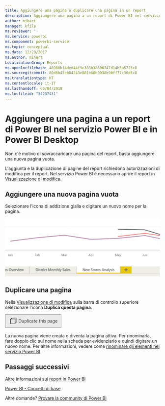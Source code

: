 ```yaml
---
title: Aggiungere una pagina o duplicare una pagina in un report
description: Aggiungere una pagina a un report di Power BI nel servizio Power BI e in Power BI Desktop
author: mihart
manager: kfile
ms.reviewer: ''
ms.service: powerbi
ms.component: powerbi-service
ms.topic: conceptual
ms.date: 12/20/2017
ms.author: mihart
LocalizationGroup: Reports
ms.openlocfilehash: 48980bf4ded44f9c383b38606747d14b5a5725c8
ms.sourcegitcommit: 80d6b45eb84243e801b60b9038b9bff77c30d5c8
ms.translationtype: HT
ms.contentlocale: it-IT
ms.lasthandoff: 06/04/2018
ms.locfileid: "34237431"
---
```

# <a name="add-a-page-to-a-power-bi-report-in-power-bi-service-and-power-bi-desktop"></a>Aggiungere una pagina a un report di Power BI nel servizio Power BI e in Power BI Desktop
Non c'è motivo di sovraccaricare una pagina del report, basta aggiungere una nuova pagina vuota. 

L'aggiunta e la duplicazione di pagine del report richiedono autorizzazioni di modifica per il report. Nel servizio Power BI è necessario aprire il report in [Visualizzazione di modifica](service-reading-view-and-editing-view.md). 

## <a name="add-a-new-blank-page"></a>Aggiungere una nuova pagina vuota
Selezionare l'icona di addizione gialla e digitare un nuovo nome per la pagina.  

![](media/power-bi-report-add-page/reorderpages2.gif)

## <a name="duplicate-a-page"></a>Duplicare una pagina
Nella [Visualizzazione di modifica](service-interact-with-a-report-in-editing-view.md) sulla barra di controllo superiore selezionare l'icona **Duplica questa pagina**.

![](media/power-bi-report-add-page/pbi_duplicate.png)

La nuova pagina viene creata e diventa la pagina attiva. Per rinominarla, fare doppio clic sul nome nella scheda per evidenziarlo e quindi digitare un nuovo nome.  Per altre informazioni, vedere come [rinominare gli elementi nel servizio Power BI](service-rename.md)

## <a name="next-steps"></a>Passaggi successivi
Altre informazioni sui [report in Power BI](service-reports.md)

[Power BI - Concetti di base](service-basic-concepts.md)

Altre domande? [Provare la community di Power BI](http://community.powerbi.com/)

